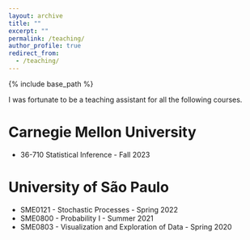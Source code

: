 ```yaml
---
layout: archive
title: ""
excerpt: ""
permalink: /teaching/
author_profile: true
redirect_from: 
  - /teaching/
---
```


{% include base_path %}

I was fortunate to be a teaching assistant for all the following courses.

Carnegie Mellon University
======
* 36-710 Statistical Inference - Fall 2023


University of São Paulo
======
* SME0121 - Stochastic Processes - Spring 2022
* SME0800 - Probability I - Summer 2021
* SME0803 - Visualization and Exploration of Data - Spring 2020